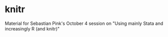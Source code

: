 # knitr
Material for Sebastian Pink's October 4 session on "Using mainly Stata and increasingly R (and knitr)"

